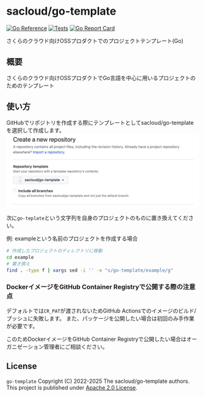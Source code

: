 # sacloud/go-template

[![Go Reference](https://pkg.go.dev/badge/github.com/sacloud/go-template.svg)](https://pkg.go.dev/github.com/sacloud/go-template)
[![Tests](https://github.com/sacloud/go-template/workflows/Tests/badge.svg)](https://github.com/sacloud/go-template/actions/workflows/tests.yaml)
[![Go Report Card](https://goreportcard.com/badge/github.com/sacloud/go-template)](https://goreportcard.com/report/github.com/sacloud/go-template)

さくらのクラウド向けOSSプロダクトでのプロジェクトテンプレート(Go)

## 概要

さくらのクラウド向けOSSプロダクトでGo言語を中心に用いるプロジェクトのためのテンプレート

## 使い方

GitHubでリポジトリを作成する際にテンプレートとしてsacloud/go-templateを選択して作成します。  
![テンプレートの選択](docs/new_repo.png)

次に`go-teplate`という文字列を自身のプロジェクトのものに置き換えてください。

例: exampleという名前のプロジェクトを作成する場合

```bash
# 作成したプロジェクトのディレクトリに移動
cd example
# 置き換え
find . -type f | xargs sed -i '' -e "s/go-template/example/g"
```

### DockerイメージをGitHub Container Registryで公開する際の注意点

デフォルトでは`CR_PAT`が渡されないためGitHub Actionsでのイメージのビルド/プッシュに失敗します。
また、パッケージを公開したい場合は初回のみ手作業が必要です。

このためDockerイメージをGitHub Container Registryで公開したい場合はオーガニゼーション管理者にご相談ください。

## License

`go-template` Copyright (C) 2022-2025 The sacloud/go-template authors.
This project is published under [Apache 2.0 License](LICENSE).